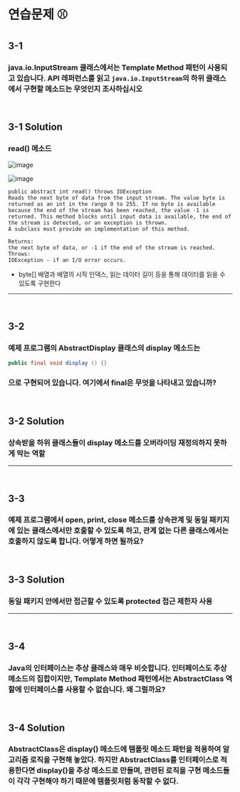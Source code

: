 # 연습문제 ⚾

## 3-1
### java.io.InputStream 클래스에서는 Template Method 패턴이 사용되고 있습니다. API 레퍼런스를 읽고 `java.io.InputStream`의 하위 클래스에서 구현할 메소드는 무엇인지 조사하십시오

<br>

## 3-1 Solution
### read() 메소드
![image](https://user-images.githubusercontent.com/46165696/127027978-c63cb9cf-ec9f-4670-bfdf-fc3682d90b35.png)

![image](https://user-images.githubusercontent.com/46165696/127027903-4d987346-a219-47b0-9e9e-aa0bd7b7de64.png)
```text
public abstract int read() throws IOException
Reads the next byte of data from the input stream. The value byte is returned as an int in the range 0 to 255. If no byte is available because the end of the stream has been reached, the value -1 is returned. This method blocks until input data is available, the end of the stream is detected, or an exception is thrown.
A subclass must provide an implementation of this method.

Returns:
the next byte of data, or -1 if the end of the stream is reached.
Throws:
IOException - if an I/O error occurs.
```
- byte[] 배열과 배열의 시작 인덱스, 읽는 데이터 길이 등을 통해 데이터를 읽을 수 있도록 구현한다 


---
<br>

## 3-2
### 예제 프로그램의 AbstractDisplay 클래스의 display 메소드는 
```java
public final void display () {}
```
### 으로 구현되어 있습니다. 여기에서 final은 무엇을 나타내고 있습니까?

<br>

## 3-2 Solution
### 상속받을 하위 클래스들이 display 메소드를 오버라이딩 재정의하지 못하게 막는 역할 


---
<br>

## 3-3
### 예제 프로그램에서 open, print, close 메소드를 상속관계 및 동일 패키지에 있는 클래스에서만 호출할 수 있도록 하고, 관계 없는 다른 클래스에서는 호출하지 않도록 합니다. 어떻게 하면 될까요?

<br>

## 3-3 Solution
### 동일 패키지 안에서만 접근할 수 있도록 protected 접근 제한자 사용

---
<br>

## 3-4
### Java의 인터페이스는 추상 클래스와 매우 비슷합니다. 인터페이스도 추상 메소드의 집합이지만, Template Method 패턴에서는 AbstractClass 역할에 인터페이스를 사용할 수 없습니다. 왜 그럴까요?

<br>

## 3-4 Solution
### AbstractClass은 display() 메소드에 템플릿 메소드 패턴을 적용하여 알고리즘 로직을 구현해 놓았다. 하지만 AbstractClass를 인터페이스로 적용한다면 display()을 추상 메소드로 만들며, 관련된 로직을 구현 메소드들이 각각 구현해야 하기 때문에 템플릿처럼 동작할 수 없다.